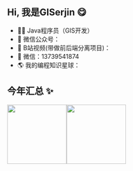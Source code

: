 ## Hi, 我是GISerjin 😋

- 🧑‍💻 Java程序员（GIS开发）
- 🚀 微信公众号：
- 👾 B站视频(带做前后端分离项目)：
- 💬 微信：13739541874
- 🌎 我的编程知识星球：

## 今年汇总 ✨

<img align="" height="137px" src="https://github-readme-stats.vercel.app/api?username=Jinhe404&hide_title=true&hide_border=true&show_icons=true&include_all_commits=true&line_height=21&bg_color=0,EC6C6C,FFD479,FFFC79,73FA79&theme=graywhite&locale=cn" /><img align="" height="137px" src="https://github-readme-stats.vercel.app/api/top-langs/?username=Jinhe404&hide_title=true&hide_border=true&layout=compact&bg_color=0,73FA79,73FDFF,D783FF&theme=graywhite&locale=cn" />